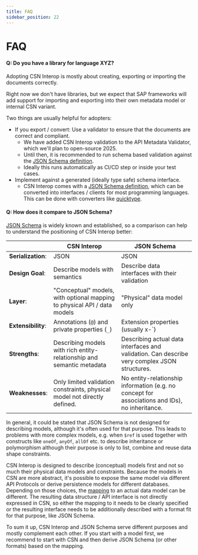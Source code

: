 ```yaml
---
title: FAQ
sidebar_position: 22
---
```


# FAQ

#### Q: Do you have a library for language XYZ?

Adopting CSN Interop is mostly about creating, exporting or importing the documents correctly.

Right now we don't have libraries, but we expect that SAP frameworks will add support for importing and exporting into their own metadata model or internal CSN variant.

Two things are usually helpful for adopters:

- If you export / convert: Use a validator to ensure that the documents are correct and compliant.
  - We have added CSN Interop validation to the API Metadata Validator, which we'll plan to open-source 2025.
  - Until then, it is recommended to run schema based validation against the [JSON Schema definition](https://sap.github.io/csn-interop-specification/spec-v1/csn-interop-effective.schema.json).
  - Ideally this runs automatically as CI/CD step or inside your test cases.
- Implement against a generated (ideally type safe) schema interface.
  - CSN Interop comes with a [JSON Schema definition](https://sap.github.io/csn-interop-specification/spec-v1/csn-interop-effective.schema.json), which can be converted into interfaces / clients for most programming languages.
    This can be done with converters like [quicktype](https://quicktype.io/).

#### Q: How does it compare to JSON Schema?

[JSON Schema](https://json-schema.org/) is widely known and established, so a comparison can help to understand the positioning of CSN Interop better:

<!-- prettier-ignore-start -->
|                    | CSN Interop | JSON Schema |
| ------------------ | ----------- | ----------- |
| **Serialization**: | JSON | JSON |
| **Design Goal**:   | Describe models with semantics | Describe data interfaces with their validation |
| **Layer**:         | "Conceptual" models, with optional mapping to physical API / data models | "Physical" data model only |
| **Extensibility**: | Annotations (`@`) and private properties (`_`) | Extension properties (usually x-`) |
| **Strengths**:     | Describing models with rich entity-relationship and semantic metadata | Describing actual data interfaces and validation. Can describe very complex JSON structures. |
| **Weaknesses**:    | Only limited validation constraints, physical model not directly defined. | No entity-relationship information (e.g. no concept for associations and IDs), no inheritance. |
<!-- prettier-ignore-end -->

In general, it could be stated that JSON Schema is not designed for describing models, although it's often used for that purpose.
This leads to problems with more complex models, e.g. when `$ref` is used together with constructs like `oneOf`, `anyOf`, `allOf` etc. to describe inheritance or polymorphism although their purpose is only to list, combine and reuse data shape constraints.

CSN Interop is designed to describe (conceptual) models first and not so much their physical data models and constraints.
Because the models in CSN are more abstract, it's possible to expose the same model via different API Protocols or derive persistence models for different databases. Depending on those choices, the [mapping](./mappings/) to an actual data model can be different.
The resulting data structure / API interface is not directly expressed in CSN, so either the mapping to it needs to be clearly specified or the resulting interface needs to be additionally described with a format fit for that purpose, like JSON Schema.

To sum it up, CSN Interop and JSON Schema serve different purposes and mostly complement each other.
If you start with a model first, we recommend to start with CSN and then derive JSON Schema (or other formats) based on the mapping.
